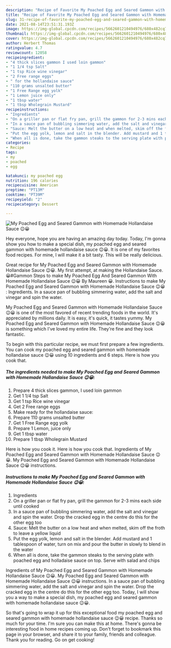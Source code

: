 ```yaml
---
description: "Recipe of Favorite My Poached Egg and Seared Gammon with Homemade Hollandaise Sauce 😉😀"
title: "Recipe of Favorite My Poached Egg and Seared Gammon with Homemade Hollandaise Sauce 😉😀"
slug: 31-recipe-of-favorite-my-poached-egg-and-seared-gammon-with-homemade-hollandaise-sauce
date: 2021-08-14T23:51:31.193Z
image: https://img-global.cpcdn.com/recipes/5662601210494976/680x482cq70/my-poached-egg-and-seared-gammon-with-homemade-hollandaise-sauce-recipe-main-photo.jpg
thumbnail: https://img-global.cpcdn.com/recipes/5662601210494976/680x482cq70/my-poached-egg-and-seared-gammon-with-homemade-hollandaise-sauce-recipe-main-photo.jpg
cover: https://img-global.cpcdn.com/recipes/5662601210494976/680x482cq70/my-poached-egg-and-seared-gammon-with-homemade-hollandaise-sauce-recipe-main-photo.jpg
author: Herbert Thomas
ratingvalue: 4.7
reviewcount: 12058
recipeingredient:
- "4 thick slices gammon I used loin gammon"
- "1 1/4 tsp Salt"
- "1 tsp Rice wine vinegar"
- "2 Free range eggs"
- " for the hollandaise sauce"
- "110 grams unsalted butter"
- "1 Free Range egg yolk"
- "1 Lemon juice only"
- "1 tbsp water"
- "1 tbsp Wholegrain Mustard"
recipeinstructions:
- "Ingredients"
- "On a griller pan or flat fry pan, grill the gammon for 2-3 mins each side until cooked"
- "In a sauce pan of bubbling simmering water, add the salt and vinegar and spin the water. Drop the cracked egg in the centre do this for the other egg too"
- "Sauce: Melt the butter on a low heat and when melted, skim off the froth to leave a yellow liquid"
- "Put the egg yolk, lemon and salt in the blender. Add mustard and 1 tablespoon of water, turn on mix and pour the butter in slowly to blend in the water"
- "When all is done, take the gammon steaks to the serving plate with poached egg and holladaise sauce on top. Serve with salad and chips"
categories:
- Recipe
tags:
- my
- poached
- egg

katakunci: my poached egg 
nutrition: 196 calories
recipecuisine: American
preptime: "PT13M"
cooktime: "PT39M"
recipeyield: "2"
recipecategory: Dessert

---
```



![My Poached Egg and Seared Gammon with Homemade Hollandaise Sauce 😉😀](https://img-global.cpcdn.com/recipes/5662601210494976/680x482cq70/my-poached-egg-and-seared-gammon-with-homemade-hollandaise-sauce-recipe-main-photo.jpg)

Hey everyone, hope you are having an amazing day today. Today, I'm gonna show you how to make a special dish, my poached egg and seared gammon with homemade hollandaise sauce 😉😀. It is one of my favorites food recipes. For mine, I will make it a bit tasty. This will be really delicious.

Great recipe for My Poached Egg and Seared Gammon with Homemade Hollandaise Sauce 😉😀. My first attempt, at making the Hollandaise Sauce.😀#Gammon Steps to make My Poached Egg And Seared Gammon With Homemade Hollandaise Sauce 😉😀 By Maureen 😀. Instructions to make My Poached Egg and Seared Gammon with Homemade Hollandaise Sauce 😉😀 : Ingredients. In a sauce pan of bubbling simmering water, add the salt and vinegar and spin the water.

My Poached Egg and Seared Gammon with Homemade Hollandaise Sauce 😉😀 is one of the most favored of recent trending foods in the world. It's appreciated by millions daily. It is easy, it's quick, it tastes yummy. My Poached Egg and Seared Gammon with Homemade Hollandaise Sauce 😉😀 is something which I've loved my entire life. They're fine and they look fantastic.


To begin with this particular recipe, we must first prepare a few ingredients. You can cook my poached egg and seared gammon with homemade hollandaise sauce 😉😀 using 10 ingredients and 6 steps. Here is how you cook that.

<!--inarticleads1-->

##### The ingredients needed to make My Poached Egg and Seared Gammon with Homemade Hollandaise Sauce 😉😀:

1. Prepare 4 thick slices gammon, I used loin gammon
1. Get 1 1/4 tsp Salt
1. Get 1 tsp Rice wine vinegar
1. Get 2 Free range eggs
1. Make ready  for the hollandaise sauce:
1. Prepare 110 grams unsalted butter
1. Get 1 Free Range egg yolk
1. Prepare 1 Lemon, juice only
1. Get 1 tbsp water
1. Prepare 1 tbsp Wholegrain Mustard


Here is how you cook it. Here is how you cook that. Ingredients of My Poached Egg and Seared Gammon with Homemade Hollandaise Sauce 😉😀. My Poached Egg and Seared Gammon with Homemade Hollandaise Sauce 😉😀 instructions. 

<!--inarticleads2-->

##### Instructions to make My Poached Egg and Seared Gammon with Homemade Hollandaise Sauce 😉😀:

1. Ingredients
1. On a griller pan or flat fry pan, grill the gammon for 2-3 mins each side until cooked
1. In a sauce pan of bubbling simmering water, add the salt and vinegar and spin the water. Drop the cracked egg in the centre do this for the other egg too
1. Sauce: Melt the butter on a low heat and when melted, skim off the froth to leave a yellow liquid
1. Put the egg yolk, lemon and salt in the blender. Add mustard and 1 tablespoon of water, turn on mix and pour the butter in slowly to blend in the water
1. When all is done, take the gammon steaks to the serving plate with poached egg and holladaise sauce on top. Serve with salad and chips


Ingredients of My Poached Egg and Seared Gammon with Homemade Hollandaise Sauce 😉😀. My Poached Egg and Seared Gammon with Homemade Hollandaise Sauce 😉😀 instructions. In a sauce pan of bubbling simmering water, add the salt and vinegar and spin the water. Drop the cracked egg in the centre do this for the other egg too. Today, I will show you a way to make a special dish, my poached egg and seared gammon with homemade hollandaise sauce 😉😀. 

So that's going to wrap it up for this exceptional food my poached egg and seared gammon with homemade hollandaise sauce 😉😀 recipe. Thanks so much for your time. I'm sure you can make this at home. There's gonna be interesting food in home recipes coming up. Don't forget to bookmark this page in your browser, and share it to your family, friends and colleague. Thank you for reading. Go on get cooking!
